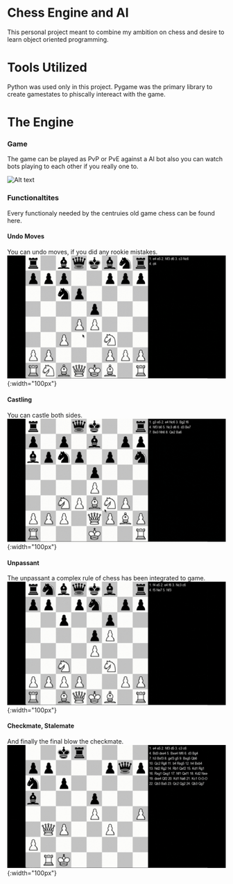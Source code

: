 # Chess Engine and AI

This personal project meant to combine my ambition on chess and desire to learn object oriented programming.

# Tools Utilized

Python was used only in this project. Pygame was the primary library to create gamestates to phiscally intereact with the game.

# The Engine

### Game

The game can be played as PvP or PvE against a AI bot also you can watch bots playing to each other if you really one to. 

<img src="path_to_your_gif.gif" alt="Alt text" style="max-width:100%;">

### Functionaltites

Every functionaly needed by the centruies old game chess can be found here.

#### Undo Moves
You can undo moves, if you did any rookie mistakes.
![present_2](/readme_assets/presentation_2.gif){:width="100px"}
#### Castling
You can castle both sides.
![present_3](/readme_assets/presentation_3.gif){:width="100px"}
#### Unpassant
The unpassant a complex rule of chess has been integrated to game.
![present_4](/readme_assets/presentation_4.gif){:width="100px"}
#### Checkmate, Stalemate
And finally the final blow the checkmate.
![present_5](/readme_assets/presentation_5.gif){:width="100px"}
